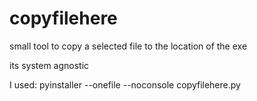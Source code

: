 # copyfilehere
small tool to copy a selected file to the location of the exe

its system agnostic

I used:
  pyinstaller --onefile --noconsole copyfilehere.py
